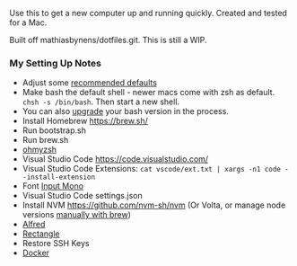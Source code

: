 Use this to get a new computer up and running quickly. Created and tested for a Mac.

Built off mathiasbynens/dotfiles.git. This is still a WIP.

### My Setting Up Notes
- Adjust some [recommended defaults](https://www.stuartellis.name/articles/mac-setup/)
- Make bash the default shell - newer macs come with zsh as default. `chsh -s /bin/bash`. Then start a new shell.
- You can also [upgrade](https://itnext.io/upgrading-bash-on-macos-7138bd1066ba) your bash version in the process.
- Install Homebrew https://brew.sh/
- Run bootstrap.sh
- Run brew.sh
- [ohmyzsh](https://github.com/ohmyzsh/ohmyzsh)
- Visual Studio Code https://code.visualstudio.com/
- Visual Studio Code Extensions: `cat vscode/ext.txt | xargs -n1 code --install-extension`
- Font [Input Mono](https://input.fontbureau.com/)
- Visual Studio Code settings.json
- Install NVM https://github.com/nvm-sh/nvm (Or Volta, or manage node versions [manually with brew](https://notiz.dev/blog/how-to-manage-multiple-node-versions-on-mac#installing-node-via-homebrew))
- [Alfred](https://www.alfredapp.com/help/v3/)
- [Rectangle](https://github.com/rxhanson/Rectangle)
- Restore SSH Keys
- [Docker](https://www.docker.com/)

